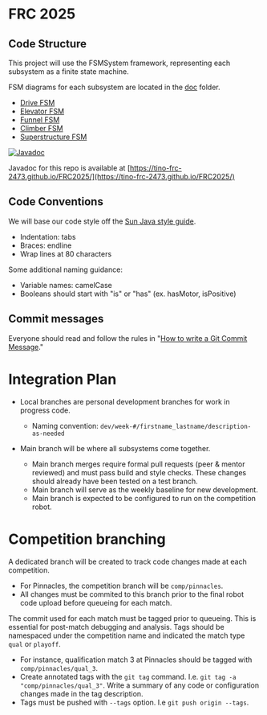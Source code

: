 # FRC 2025

## Code Structure
This project will use the FSMSystem framework, representing each subsystem as a finite state machine.

FSM diagrams for each subsystem are located in the [doc](doc) folder.
* [Drive FSM](doc/DriveFSM.md)
* [Elevator FSM](doc/ElevatorFSM.md)
* [Funnel FSM](doc/FunnelFSM.md)
* [Climber FSM](doc/ClimberFSM.md)
* [Superstructure FSM](doc/Superstructure.md)

[![Javadoc](https://github.com/Tino-FRC-2473/FRC2025/actions/workflows/javadoc.yml/badge.svg)](https://github.com/Tino-FRC-2473/FRC2025/actions/workflows/javadoc.yml)

Javadoc for this repo is available at [https://tino-frc-2473.github.io/FRC2025/](https://tino-frc-2473.github.io/FRC2025/)

## Code Conventions
We will base our code style off the [Sun Java style guide](https://www.oracle.com/technetwork/java/codeconventions-150003.pdf).
 * Indentation: tabs
 * Braces: endline
 * Wrap lines at 80 characters

Some additional naming guidance:
 * Variable names: camelCase
 * Booleans should start with "is" or "has" (ex. hasMotor, isPositive)

## Commit messages
Everyone should read and follow the rules in "[How to write a Git Commit Message](https://chris.beams.io/posts/git-commit/)."

# Integration Plan
- Local branches are personal development branches for work in progress code.
	- Naming convention: `dev/week-#/firstname_lastname/description-as-needed`

- Main branch will be where all subsystems come together.
	- Main branch merges require formal pull requests (peer & mentor reviewed) and must pass build and style checks. These changes should already have been tested on a test branch.
	- Main branch will serve as the weekly baseline for new development.
  - Main branch is expected to be configured to run on the competition robot.

# Competition branching
A dedicated branch will be created to track code changes made at each competition.
- For Pinnacles, the competition branch will be `comp/pinnacles`.
- All changes must be commited to this branch prior to the final robot code upload before queueing for each match.

The commit used for each match must be tagged prior to queueing. This is essential for post-match debugging and analysis. Tags should be namespaced under the competition name and indicated the match type `qual` or `playoff`.
- For instance, qualification match 3 at Pinnacles should be tagged with `comp/pinnacles/qual_3`.
- Create annotated tags with the `git tag` command. I.e. `git tag -a "comp/pinnacles/qual_3"`. Write a summary of any code or configuration changes made in the tag description.
- Tags must be pushed with `--tags` option. I.e `git push origin --tags`.
